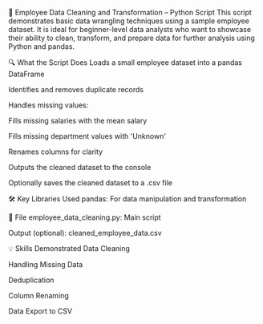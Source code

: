 🧹 Employee Data Cleaning and Transformation – Python Script
This script demonstrates basic data wrangling techniques using a sample employee dataset. It is ideal for beginner-level data analysts who want to showcase their ability to clean, transform, and prepare data for further analysis using Python and pandas.

🔍 What the Script Does
Loads a small employee dataset into a pandas DataFrame

Identifies and removes duplicate records

Handles missing values:

Fills missing salaries with the mean salary

Fills missing department values with 'Unknown'

Renames columns for clarity

Outputs the cleaned dataset to the console

Optionally saves the cleaned dataset to a .csv file

🛠️ Key Libraries Used
pandas: For data manipulation and transformation

📁 File
employee_data_cleaning.py: Main script

Output (optional): cleaned_employee_data.csv

💡 Skills Demonstrated
Data Cleaning

Handling Missing Data

Deduplication

Column Renaming

Data Export to CSV

